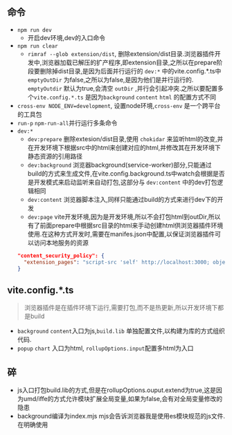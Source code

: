 ## 命令
- `npm run dev`
  - 开启dev环境,dev的入口命令
- `npm run clear`
  - `rimraf --glob extension/dist`, 删除extension/dist目录.浏览器插件开发中,浏览器加载已解压的扩产程序,即extension目录,之所以在prepare阶段要删除掉dist目录,是因为后面并行运行的 `dev:*` 中的vite.config.*.ts中 `emptyOutDir` 为false,之所以为false,是因为他们是并行运行的. `emptyOutdir` 默认为true,会清空 `outDir` ,并行会引起冲突.之所以要配置多个`vite.config.*.ts` 是因为`background` `content` `html` 的配置方式不同
- `cross-env NODE_ENV=development`, 设置node环境,`cross-env` 是一个跨平台的工具包
- `run-p` `npm-run-all`并行运行多条命令
- `dev:*`
  - `dev:prepare` 删除extesion/dist目录,使用 `chokidar` 来监听html的改变,并在开发环境下根据src中的html来创建对应的html,并修改其在开发环境下静态资源的引用路径
  - `dev:background` 浏览器background(service-worker)部分,只能通过build的方式来生成文件,在vite.config.background.ts中watch会根据是否是开发模式来启动监听来自动打包,这部分与 `dev:content` 中的dev打包逻辑相同
  - `dev:content` 浏览器脚本注入,同样只能通过build的方式来进行dev下的开发
  - `dev:page` vite开发环境,因为是开发环境,所以不会打包html到outDir,所以有了前面prepare中根据src目录的html来手动创建html供浏览器插件环境使用.在这种方式开发时,需要在manifes.json中配置,以保证浏览器插件可以访问本地服务的资源
  ```json
  "content_security_policy": {
    "extension_pages": "script-src 'self' http://localhost:3000; object-src 'self'"
  }
  ```


## vite.config.*.ts
> 浏览器插件是在插件环境下运行,需要打包,而不是热更新,所以开发环境下都是build
- `background` `content`入口为js,`build.lib` 单独配置文件,以构建为库的方式组织代码.
- `popup` `chart` 入口为html, `rollupOptions.input`配置多html为入口

## 碎
- js入口打包build.lib的方式,但是在rollupOptions.ouput.extend为true,这是因为umd/iffe的方式允许模块扩展全局变量,如果为false,会有对全局变量修改的隐患
- background编译为index.mjs  mjs会告诉浏览器我是使用es模块规范的js文件.在明确使用<script type="module"/>时,浏览器对待mjs/js都会将其作为模块使用
- content编译为index.global.js  global只有语义的"全局(content作为页面注入脚本,意为全局)",没有实际作用.
- `git rm -r --cached .`